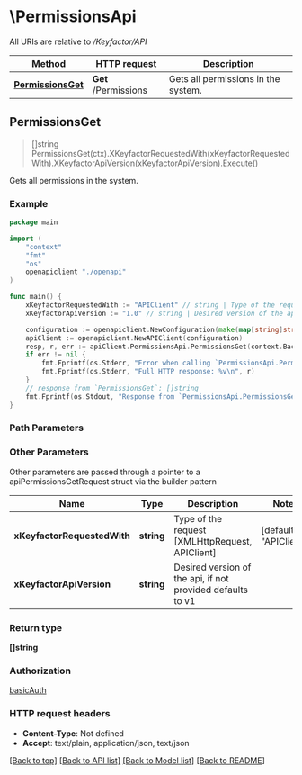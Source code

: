 # \PermissionsApi

All URIs are relative to */Keyfactor/API*

Method | HTTP request | Description
------------- | ------------- | -------------
[**PermissionsGet**](PermissionsApi.md#PermissionsGet) | **Get** /Permissions | Gets all permissions in the system.



## PermissionsGet

> []string PermissionsGet(ctx).XKeyfactorRequestedWith(xKeyfactorRequestedWith).XKeyfactorApiVersion(xKeyfactorApiVersion).Execute()

Gets all permissions in the system.

### Example

```go
package main

import (
    "context"
    "fmt"
    "os"
    openapiclient "./openapi"
)

func main() {
    xKeyfactorRequestedWith := "APIClient" // string | Type of the request [XMLHttpRequest, APIClient] (default to "APIClient")
    xKeyfactorApiVersion := "1.0" // string | Desired version of the api, if not provided defaults to v1 (optional)

    configuration := openapiclient.NewConfiguration(make(map[string]string))
    apiClient := openapiclient.NewAPIClient(configuration)
    resp, r, err := apiClient.PermissionsApi.PermissionsGet(context.Background()).XKeyfactorRequestedWith(xKeyfactorRequestedWith).XKeyfactorApiVersion(xKeyfactorApiVersion).Execute()
    if err != nil {
        fmt.Fprintf(os.Stderr, "Error when calling `PermissionsApi.PermissionsGet``: %v\n", err)
        fmt.Fprintf(os.Stderr, "Full HTTP response: %v\n", r)
    }
    // response from `PermissionsGet`: []string
    fmt.Fprintf(os.Stdout, "Response from `PermissionsApi.PermissionsGet`: %v\n", resp)
}
```

### Path Parameters



### Other Parameters

Other parameters are passed through a pointer to a apiPermissionsGetRequest struct via the builder pattern


Name | Type | Description  | Notes
------------- | ------------- | ------------- | -------------
 **xKeyfactorRequestedWith** | **string** | Type of the request [XMLHttpRequest, APIClient] | [default to &quot;APIClient&quot;]
 **xKeyfactorApiVersion** | **string** | Desired version of the api, if not provided defaults to v1 | 

### Return type

**[]string**

### Authorization

[basicAuth](../README.md#Configuration)

### HTTP request headers

- **Content-Type**: Not defined
- **Accept**: text/plain, application/json, text/json

[[Back to top]](#) [[Back to API list]](../README.md#documentation-for-api-endpoints)
[[Back to Model list]](../README.md#documentation-for-models)
[[Back to README]](../README.md)

